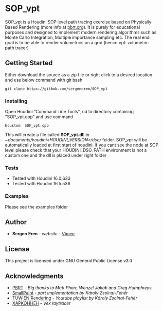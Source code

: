 # SOP_vpt
SOP_vpt is a Houdini SOP level path tracing exercise based on Physically Based Rendering (more info at [pbrt.org](pbrt.org)). It is purely for educational purposes and designed to implement modern rendering algorithms such as: Monte Carlo Integration, Multiple importance sampling etc. The real end goal is to be able to render volumetrics on a grid (hence vpt: volumetric path tracer) 

## Getting Started
Either download the source as a zip file or right click to a desired location and use below command with git bash
```
git clone https://github.com/sergeneren/SOP_vpt
```
### Installing

Open Houdini "Command Line Tools", cd to directory containing "SOP_vpt.cpp" and use command 
```
hcustom  SOP_vpt.cpp
```
 This will create a file called **SOP_vpt.dll** in *~documents/houdini<HOUDINI_VERSION>/dso/* folder. SOP_vpt will be automatically loaded at first start of houdini. If you cant see the node at SOP level please check that your HOUDINI_DSO_PATH environment is not a custom one and the dll is placed under right folder
 
### Tests
* Tested with Houdini 16.0.633
* Tested with Houdini 16.5.536

### Examples
Please see the examples folder

## Author

* **Sergen Eren** - *website* - [Vimeo](Vimeo.com/sergeneren)

## License
This project is licensed under GNU General Public License v3.0

## Acknowledgments
* [PBRT](https://github.com/mmp/pbrt-v3/) - *Big thanks to Matt Pharr, Wenzel Jakob and Greg Humphreys*
* [SmallPaint](https://users.cg.tuwien.ac.at/zsolnai/gfx/smallpaint/) - *pbrt implementation by Károly Zsolnai-Fehér*
* [TUWIEN Rendering](https://youtu.be/pjc1QAI6zS0) - *Youtube playlist by Károly Zsolnai-Fehér*
* [XAPKOHHEH](https://vimeo.com/189423315) - *Vex raytracer*
